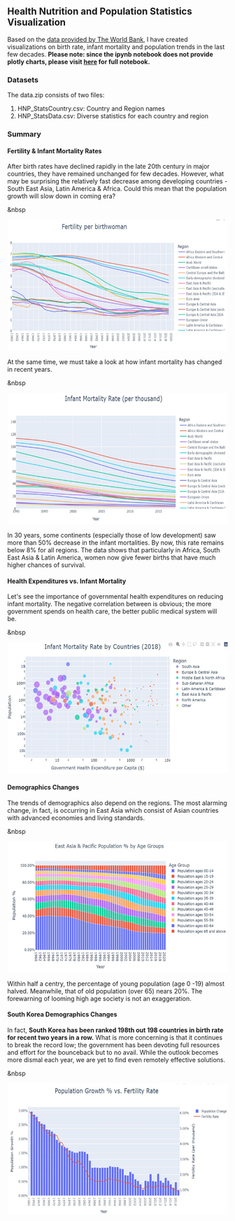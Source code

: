## Health Nutrition and Population Statistics Visualization

Based on the [data provided by The World Bank](https://datacatalog.worldbank.org/search/dataset/0037652/Health-Nutrition-and-Population-Statistics), I have created visualizations on birth rate, infant mortality and population trends in the last few decades. **Please note: since the ipynb notebook does not provide plotly charts, please visit [here](https://nbviewer.org/github/jayhoneylee527/Health-Nutrition-and-Population-Statistics-Visualization/blob/main/HNP_visualization.ipynb) for full notebook.**

### Datasets
The data.zip consists of two files:
1) HNP_StatsCountry.csv: Country and Region names 
2) HNP_StatsData.csv: Diverse statistics for each country and region

### Summary

#### Fertility & Infant Mortality Rates
After birth rates have declined rapidly in the late 20th century in major countries, they have remained unchanged for few decades. However, what may be surprising the relatively fast decrease among developing countries - South East Asia, Latin America & Africa. Could this mean that the population growth will slow down in coming era? 

&nbsp
<p align="center">
  <img src="images/fertility.JPG" width="600" height="300">
</p>

At the same time, we must take a look at how infant mortality has changed in recent years. 

&nbsp
<p align="center">
  <img src="images/mortality.JPG" width="600" height="300">
</p>

In 30 years, some continents (especially those of low development) saw more than 50% decrease in the infant mortalities. By now, this rate remains below 8% for all regions. The data shows that particularly in Africa, South East Asia & Latin America, women now give fewer births that have much higher chances of survival.    

#### Health Expenditures vs. Infant Mortality
Let's see the importance of governmental health expenditures on reducing infant mortality. The negative correlation between is obvious; the more government spends on health care, the better public medical system will be. 

&nbsp
<p align="center">
  <img src="images/mortality_expenditure.JPG" width="600" height="300">
</p>

#### Demographics Changes 
The trends of demographics also depend on the regions. The most alarming change, in fact, is occurring in East Asia which consist of Asian countries with advanced economies and living standards.

&nbsp
<p align="center">
  <img src="images/Population.JPG" width="600" height="300">
</p>

Within half a centry, the percentage of young population (age 0 -19) almost halved. Meanwhile, that of old population (over 65) nears 20%. The forewarning of looming high age society is not an exaggeration.

#### South Korea Demographics Changes
In fact, **South Korea has been ranked 198th out 198 countries in birth rate for recent two years in a row.** What is more concerning is that it continues to break the record low; the government has been devoting full resources and effort for the bounceback but to no avail. While the outlook becomes more dismal each year, we are yet to find even remotely effective solutions.

&nbsp
<p align="center">
  <img src="images/korea_population.JPG" width="600" height="300">
</p>
